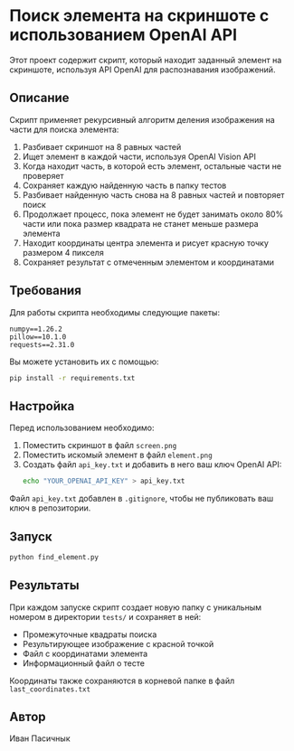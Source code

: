 # Поиск элемента на скриншоте с использованием OpenAI API

Этот проект содержит скрипт, который находит заданный элемент на скриншоте, используя API OpenAI для распознавания изображений.

## Описание

Скрипт применяет рекурсивный алгоритм деления изображения на части для поиска элемента:

1. Разбивает скриншот на 8 равных частей
2. Ищет элемент в каждой части, используя OpenAI Vision API
3. Когда находит часть, в которой есть элемент, остальные части не проверяет
4. Сохраняет каждую найденную часть в папку тестов
5. Разбивает найденную часть снова на 8 равных частей и повторяет поиск
6. Продолжает процесс, пока элемент не будет занимать около 80% части или пока размер квадрата не станет меньше размера элемента
7. Находит координаты центра элемента и рисует красную точку размером 4 пикселя
8. Сохраняет результат с отмеченным элементом и координатами

## Требования

Для работы скрипта необходимы следующие пакеты:
```
numpy==1.26.2
pillow==10.1.0
requests==2.31.0
```

Вы можете установить их с помощью:
```bash
pip install -r requirements.txt
```

## Настройка

Перед использованием необходимо:
1. Поместить скриншот в файл `screen.png`
2. Поместить искомый элемент в файл `element.png`
3. Создать файл `api_key.txt` и добавить в него ваш ключ OpenAI API:
   ```bash
   echo "YOUR_OPENAI_API_KEY" > api_key.txt
   ```

Файл `api_key.txt` добавлен в `.gitignore`, чтобы не публиковать ваш ключ в репозитории.

## Запуск

```bash
python find_element.py
```

## Результаты

При каждом запуске скрипт создает новую папку с уникальным номером в директории `tests/` и сохраняет в ней:
- Промежуточные квадраты поиска
- Результирующее изображение с красной точкой
- Файл с координатами элемента
- Информационный файл о тесте

Координаты также сохраняются в корневой папке в файл `last_coordinates.txt`

## Автор

Иван Пасичнык 